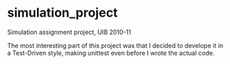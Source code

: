 simulation_project
==================

Simulation assignment project, UIB 2010-11

The most interesting part of this project was that I decided to develope it in a
Test-Driven style, making unittest even before I wrote the actual code.

